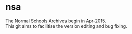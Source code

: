 # nsa
The Normal Schools Archives begin in Apr-2015.  
This git aims to facilitise the version editing and bug fixing.
